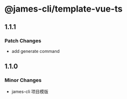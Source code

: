 # @james-cli/template-vue-ts

## 1.1.1

### Patch Changes

- add generate command

## 1.1.0

### Minor Changes

- james-cli 项目模版
